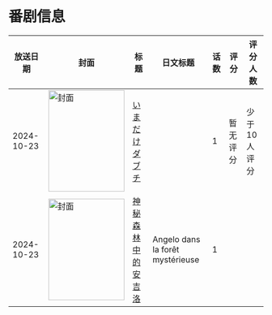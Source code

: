 # 番剧信息

|放送日期|封面|标题|日文标题|话数|评分|评分人数|
|---|---|---|---|---|---|---|
|2024-10-23|<img src="//lain.bgm.tv/pic/cover/c/be/59/521312_qwb5C.jpg" alt="封面" style="width:150px;height:200px;object-fit:cover;">|[いまだけダブチ](https://bangumi.tv/subject/521312)||1|暂无评分|少于10人评分|
|2024-10-23|<img src="//lain.bgm.tv/pic/cover/c/95/a1/526066_q2RQh.jpg" alt="封面" style="width:150px;height:200px;object-fit:cover;">|[神秘森林中的安吉洛](https://bangumi.tv/subject/526066)|Angelo dans la forêt mystérieuse|1|||
